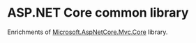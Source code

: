 # ASP.NET Core common library

Enrichments of [Microsoft.AspNetCore.Mvc.Core](https://github.com/dotnet/aspnetcore/tree/main/src/Mvc/Mvc.Core/src) library.
